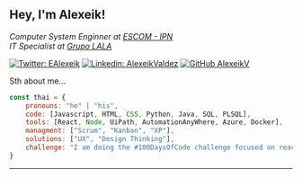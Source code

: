 <h2> Hey, I'm Alexeik!</h2>

<p><em>Computer System Enginner at <a href="https://www.escom.ipn.mx">ESCOM - IPN </a> 
<br>IT Specialist at <a href="https://www.lala.com.mx">Grupo LALA</a>
</em></p>

[![Twitter: EAlexeik](https://img.shields.io/twitter/follow/EAlexeik?style=social)](https://twitter.com/EAlexeik)
[![Linkedin: AlexeikValdez](https://img.shields.io/badge/-AlexeikValdez-blue?style=flat-square&logo=Linkedin&logoColor=white&link=https://www.linkedin.com/in/eduardo-alexeik-valdez-sanchez-34906b127/)](https://www.linkedin.com/in/eduardo-alexeik-valdez-sanchez-34906b127/)
[![GitHub AlexeikV](https://img.shields.io/github/followers/AlexeikV?label=follow&style=social)](https://github.com/AlexeikV)


Sth about me...  

```javascript
const thai = {
    pronouns: "he" | "his",
    code: [Javascript, HTML, CSS, Python, Java, SQL, PLSQL],
    tools: [React, Node, UiPath, AutomationAnyWhere, Azure, Docker],
    managment: ["Scrum", "Kanban", "XP"],
    solutions: ["UX", "Design Thinking"],
    challenge: "I am doing the #100DaysOfCode challenge focused on react and typescript"
}
```
---
